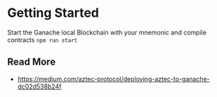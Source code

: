 # Getting Started

Start the Ganache local Blockchain with your mnemonic and compile contracts
`npm run start`


## Read More
- https://medium.com/aztec-protocol/deploying-aztec-to-ganache-dc02d538b24f